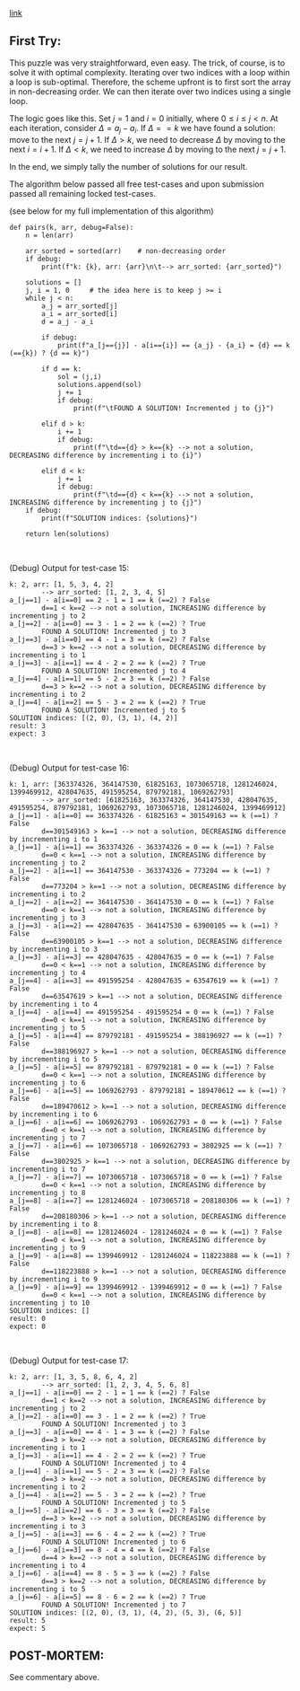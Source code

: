 [link](https://www.hackerrank.com/challenges/pairs/problem?h_l=interview&playlist_slugs%5B%5D=interview-preparation-kit&playlist_slugs%5B%5D=search)


## First Try:

This puzzle was very straightforward, even easy.  The trick, of course, is to solve it with optimal complexity.  Iterating over two indices with a loop within a loop is sub-optimal.  Therefore, the scheme upfront is to first sort the array in non-decreasing order.  We can then iterate over two indices using a single loop.  

The logic goes like this.  Set $j=1$ and $i=0$ initially, where $0 \le i \le j < n$.  At each iteration, consider $\Delta = a_j - a_i$.  If $\Delta == k$ we have found a solution: move to the next $j = j + 1$.  If $\Delta > k$, we need to decrease $\Delta$ by moving to the next $i = i + 1$.  If $\Delta < k$, we need to increase $\Delta$ by moving to the next $j = j + 1$.

In the end, we simply tally the number of solutions for our result.

The algorithm below passed all free test-cases and upon submission passed all remaining locked test-cases.


(see below for my full implementation of this algorithm)

```
def pairs(k, arr, debug=False):
    n = len(arr)

    arr_sorted = sorted(arr)    # non-decreasing order
    if debug:
        print(f"k: {k}, arr: {arr}\n\t--> arr_sorted: {arr_sorted}")

    solutions = []
    j, i = 1, 0     # the idea here is to keep j >= i
    while j < n:
        a_j = arr_sorted[j]
        a_i = arr_sorted[i]
        d = a_j - a_i

        if debug:
            print(f"a_[j=={j}] - a[i=={i}] == {a_j} - {a_i} = {d} == k (=={k}) ? {d == k}")

        if d == k:
            sol = (j,i)
            solutions.append(sol)
            j += 1
            if debug:
                print(f"\tFOUND A SOLUTION! Incremented j to {j}")

        elif d > k:
            i += 1
            if debug:
                print(f"\td=={d} > k=={k} --> not a solution, DECREASING difference by incrementing i to {i}")

        elif d < k:
            j += 1
            if debug:
                print(f"\td=={d} < k=={k} --> not a solution, INCREASING difference by incrementing j to {j}")
    if debug:
        print(f"SOLUTION indices: {solutions}")
    
    return len(solutions)
```

<p><br>

(Debug) Output for test-case 15:

```
k: 2, arr: [1, 5, 3, 4, 2]
        --> arr_sorted: [1, 2, 3, 4, 5]
a_[j==1] - a[i==0] == 2 - 1 = 1 == k (==2) ? False
        d==1 < k==2 --> not a solution, INCREASING difference by incrementing j to 2
a_[j==2] - a[i==0] == 3 - 1 = 2 == k (==2) ? True
        FOUND A SOLUTION! Incremented j to 3
a_[j==3] - a[i==0] == 4 - 1 = 3 == k (==2) ? False
        d==3 > k==2 --> not a solution, DECREASING difference by incrementing i to 1
a_[j==3] - a[i==1] == 4 - 2 = 2 == k (==2) ? True
        FOUND A SOLUTION! Incremented j to 4
a_[j==4] - a[i==1] == 5 - 2 = 3 == k (==2) ? False
        d==3 > k==2 --> not a solution, DECREASING difference by incrementing i to 2
a_[j==4] - a[i==2] == 5 - 3 = 2 == k (==2) ? True
        FOUND A SOLUTION! Incremented j to 5
SOLUTION indices: [(2, 0), (3, 1), (4, 2)]
result: 3
expect: 3
```

<p><br>

(Debug) Output for test-case 16:

```
k: 1, arr: [363374326, 364147530, 61825163, 1073065718, 1281246024, 1399469912, 428047635, 491595254, 879792181, 1069262793]
        --> arr_sorted: [61825163, 363374326, 364147530, 428047635, 491595254, 879792181, 1069262793, 1073065718, 1281246024, 1399469912]
a_[j==1] - a[i==0] == 363374326 - 61825163 = 301549163 == k (==1) ? False
        d==301549163 > k==1 --> not a solution, DECREASING difference by incrementing i to 1
a_[j==1] - a[i==1] == 363374326 - 363374326 = 0 == k (==1) ? False
        d==0 < k==1 --> not a solution, INCREASING difference by incrementing j to 2
a_[j==2] - a[i==1] == 364147530 - 363374326 = 773204 == k (==1) ? False
        d==773204 > k==1 --> not a solution, DECREASING difference by incrementing i to 2
a_[j==2] - a[i==2] == 364147530 - 364147530 = 0 == k (==1) ? False
        d==0 < k==1 --> not a solution, INCREASING difference by incrementing j to 3
a_[j==3] - a[i==2] == 428047635 - 364147530 = 63900105 == k (==1) ? False
        d==63900105 > k==1 --> not a solution, DECREASING difference by incrementing i to 3
a_[j==3] - a[i==3] == 428047635 - 428047635 = 0 == k (==1) ? False
        d==0 < k==1 --> not a solution, INCREASING difference by incrementing j to 4
a_[j==4] - a[i==3] == 491595254 - 428047635 = 63547619 == k (==1) ? False
        d==63547619 > k==1 --> not a solution, DECREASING difference by incrementing i to 4
a_[j==4] - a[i==4] == 491595254 - 491595254 = 0 == k (==1) ? False
        d==0 < k==1 --> not a solution, INCREASING difference by incrementing j to 5
a_[j==5] - a[i==4] == 879792181 - 491595254 = 388196927 == k (==1) ? False
        d==388196927 > k==1 --> not a solution, DECREASING difference by incrementing i to 5
a_[j==5] - a[i==5] == 879792181 - 879792181 = 0 == k (==1) ? False
        d==0 < k==1 --> not a solution, INCREASING difference by incrementing j to 6
a_[j==6] - a[i==5] == 1069262793 - 879792181 = 189470612 == k (==1) ? False
        d==189470612 > k==1 --> not a solution, DECREASING difference by incrementing i to 6
a_[j==6] - a[i==6] == 1069262793 - 1069262793 = 0 == k (==1) ? False
        d==0 < k==1 --> not a solution, INCREASING difference by incrementing j to 7
a_[j==7] - a[i==6] == 1073065718 - 1069262793 = 3802925 == k (==1) ? False
        d==3802925 > k==1 --> not a solution, DECREASING difference by incrementing i to 7
a_[j==7] - a[i==7] == 1073065718 - 1073065718 = 0 == k (==1) ? False
        d==0 < k==1 --> not a solution, INCREASING difference by incrementing j to 8
a_[j==8] - a[i==7] == 1281246024 - 1073065718 = 208180306 == k (==1) ? False
        d==208180306 > k==1 --> not a solution, DECREASING difference by incrementing i to 8
a_[j==8] - a[i==8] == 1281246024 - 1281246024 = 0 == k (==1) ? False
        d==0 < k==1 --> not a solution, INCREASING difference by incrementing j to 9
a_[j==9] - a[i==8] == 1399469912 - 1281246024 = 118223888 == k (==1) ? False
        d==118223888 > k==1 --> not a solution, DECREASING difference by incrementing i to 9
a_[j==9] - a[i==9] == 1399469912 - 1399469912 = 0 == k (==1) ? False
        d==0 < k==1 --> not a solution, INCREASING difference by incrementing j to 10
SOLUTION indices: []
result: 0
expect: 0
```

<p><br>

(Debug) Output for test-case 17:

```
k: 2, arr: [1, 3, 5, 8, 6, 4, 2]
        --> arr_sorted: [1, 2, 3, 4, 5, 6, 8]
a_[j==1] - a[i==0] == 2 - 1 = 1 == k (==2) ? False
        d==1 < k==2 --> not a solution, INCREASING difference by incrementing j to 2
a_[j==2] - a[i==0] == 3 - 1 = 2 == k (==2) ? True
        FOUND A SOLUTION! Incremented j to 3
a_[j==3] - a[i==0] == 4 - 1 = 3 == k (==2) ? False
        d==3 > k==2 --> not a solution, DECREASING difference by incrementing i to 1
a_[j==3] - a[i==1] == 4 - 2 = 2 == k (==2) ? True
        FOUND A SOLUTION! Incremented j to 4
a_[j==4] - a[i==1] == 5 - 2 = 3 == k (==2) ? False
        d==3 > k==2 --> not a solution, DECREASING difference by incrementing i to 2
a_[j==4] - a[i==2] == 5 - 3 = 2 == k (==2) ? True
        FOUND A SOLUTION! Incremented j to 5
a_[j==5] - a[i==2] == 6 - 3 = 3 == k (==2) ? False
        d==3 > k==2 --> not a solution, DECREASING difference by incrementing i to 3
a_[j==5] - a[i==3] == 6 - 4 = 2 == k (==2) ? True
        FOUND A SOLUTION! Incremented j to 6
a_[j==6] - a[i==3] == 8 - 4 = 4 == k (==2) ? False
        d==4 > k==2 --> not a solution, DECREASING difference by incrementing i to 4
a_[j==6] - a[i==4] == 8 - 5 = 3 == k (==2) ? False
        d==3 > k==2 --> not a solution, DECREASING difference by incrementing i to 5
a_[j==6] - a[i==5] == 8 - 6 = 2 == k (==2) ? True
        FOUND A SOLUTION! Incremented j to 7
SOLUTION indices: [(2, 0), (3, 1), (4, 2), (5, 3), (6, 5)]
result: 5
expect: 5
```

## POST-MORTEM:

See commentary above.

